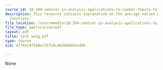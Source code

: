 ```yaml
---
course_id: 18-104-seminar-in-analysis-applications-to-number-theory-fall-2006
description: This resource contains explanation on the average values of arithmetic
  functions.
file_location: /coursemedia/18-104-seminar-in-analysis-applications-to-number-theory-fall-2006/4779a14f160a725f10c463b60d5e1d96_talk_wong.pdf
file_type: application/pdf
layout: pdf
title: talk_wong.pdf
type: course
uid: 4779a14f160a725f10c463b60d5e1d96

---
```

None